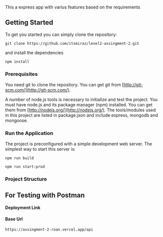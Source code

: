 This a express app with varius features based on the requirements

## Getting Started

To get you started you can simply clone the repository:

```
git clone https://github.com/itsmiraz/level2-assingment-2.git
```

and install the dependencies

```
npm install
```

### Prerequisites

You need git to clone the repository. You can get git from
[http://git-scm.com/](http://git-scm.com/).

A number of node.js tools is necessary to initialize and test the project. You must have node.js and its package manager (npm) installed. You can get them from [http://nodejs.org/](http://nodejs.org/). The tools/modules used in this project are listed in package.json and include express, mongodb and mongoose.

### Run the Application

The project is preconfigured with a simple development web server. The simplest way to start this server is:

```
npm run build
```

```
npm run start:prod
```

### Project Structure

## For Testing with Postman

#### Deployment Link

#### Base Url

```
https://assingment-2-roan.vercel.app/api
```

